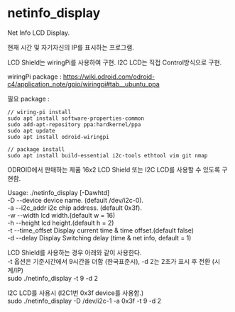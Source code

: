 # netinfo_display
Net Info LCD Display.

현재 시간 및 자기자신의 IP를 표시하는 프로그램.

LCD Shield는 wiringPi를 사용하여 구현. I2C LCD는 직접 Control방식으로 구현.

wiringPi package : https://wiki.odroid.com/odroid-c4/application_note/gpio/wiringpi#tab__ubuntu_ppa

필요 package : 
```
// wiring-pi install
sudo apt install software-properties-common
sudo add-apt-repository ppa:hardkernel/ppa
sudo apt update
sudo apt install odroid-wiringpi

// package install
sudo apt install build-essential i2c-tools ethtool vim git nmap
```

ODROID에서 판매하는 제품 16x2 LCD Shield 또는 I2C LCD를 사용할 수 있도록 구현함.

Usage: ./netinfo_display [-Dawhtd]   
  -D --device        device name. (default /dev/i2c-0).   
  -a --i2c_addr      i2c chip address. (default 0x3f).   
  -w --width         lcd width.(default w = 16)   
  -h --height        lcd height.(default h = 2)   
  -t --time_offset   Display current time & time offset.(default false)   
  -d --delay         Display Switching delay (time & net info, default = 1)   

LCD Shield를 사용하는 경우 아래와 같이 사용한다.   
-t 옵션은 기준시간에서 9시간을 더함 (한국표준시), -d 2는 2초가 표시 후 전환 (시계/IP)   
sudo ./netinfo_display -t 9 -d 2   

I2C LCD를 사용시 (I2C1번 0x3f device를 사용함.)   
sudo ./netinfo_display -D /dev/i2c-1 -a 0x3f -t 9 -d 2   

